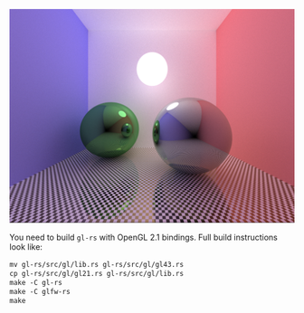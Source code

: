 ![25000 samples](25000.png)

You need to build `gl-rs` with OpenGL 2.1 bindings. Full build
instructions look like:

	mv gl-rs/src/gl/lib.rs gl-rs/src/gl/gl43.rs
	cp gl-rs/src/gl/gl21.rs gl-rs/src/gl/lib.rs
	make -C gl-rs
	make -C glfw-rs
	make
